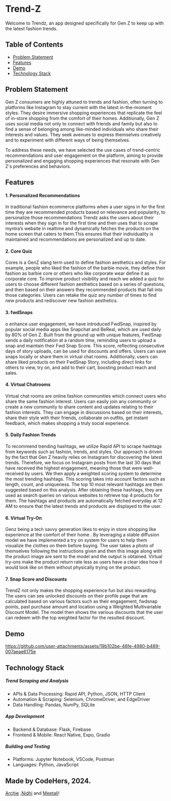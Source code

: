 # Trend-Z
Welcome to Trendz, an app designed specifically for Gen Z to keep up with the latest fashion trends. 

## Table of Contents

- [Problem Statement](#problem-statement)
- [Features](#features)
- [Demo](#demo)
- [Technology Stack](#technology-stack)


## Problem Statement
Gen Z consumers are highly attuned to trends and fashion, often turning to platforms like Instagram to stay current with the latest in-the-moment styles. They desire immersive shopping experiences that replicate the feel of in-store shopping from the comfort of their homes. Additionally, Gen Z uses social media not only to connect with friends and family but also to find a sense of belonging among like-minded individuals who share their interests and values. They seek avenues to express themselves creatively and to experiment with different ways of being themselves.

To address these needs, we have selected the use cases of trend-centric recommendations and user engagement on the platform, aiming to provide personalized and engaging shopping experiences that resonate with Gen Z's preferences and behaviors.

## Features

#### 1. Personalized Recommendations
 In traditional fashion ecommerce platforms when a user signs in for the first time they are recommended products based on relevance and popularity, to personalize those recommendations Trendz asks the users about their interests when they sign in for the first time and then uses that to scrape myntra’s website in realtime and dynamically fetches the products on the home screen that caters to them.This ensures that their individuality is maintained and recommendations are personalized and up to date.


#### 2. Core Quiz
Cores is a GenZ slang term used to define fashion aesthetics and styles. For example, people who liked the fashion of the barbie movie, they define their fashion as barbie core or others who like corporate wear define it as corporate core. To improve product visibility and reach we added a quiz for users to choose different fashion aesthetics based on a series of questions, and then based on their answers they recommended products that fall into those categories. Users can retake the quiz any number of times to find new products and rediscover new fashion aesthetics.


#### 3. fwdSnaps
o enhance user engagement, we have introduced FwdSnap, inspired by popular social media apps like Snapchat and BeReal, which are used daily by 80% of Gen Z. Built from the ground up with unique features, FwdSnap sends a daily notification at a random time, reminding users to upload a snap and maintain their Fwd Snap Score. This score, reflecting consecutive days of story uploads, can be used for discounts and offers. Users can save snaps locally or share them in virtual chat rooms. Additionally, users can share liked products on their FwdSnap Story, including direct links for others to view, try on, and add to their cart, boosting product reach and sales.


#### 4. Virtual Chatrooms
 Virtual chat rooms are online fashion communities which connect users who share the same fashion interest. Users can easily join any community or create a new community to share content and updates relating to their fashion interests. They can engage in discussions based on their interests, share their style with their friends, collaborate on outfits, get instant feedback, which  makes shopping a truly social experience.


#### 5. Daily Fashion Trends

To recommend trending hashtags, we utilize Rapid API to scrape hashtags from keywords such as fashion, trends, and styles. Our approach is driven by the fact that Gen Z heavily relies on Instagram for discovering the latest trends. Therefore, we focus on Instagram posts from the last 30 days that have received the highest engagement, meaning those that were well-received by users.
We then apply a weighted scoring system to determine the most trending hashtags. This scoring takes into account factors such as length, count, and uniqueness. The top 10 most relevant hashtags are then suggested based on this analysis.
After obtaining these hashtags, they are used as search queries on various websites to retrieve top 4 products for them. The hashtags and products are automatically fetched everyday at 12 AM to ensure that the latest trends and products are displayed to the user.


#### 6. Virtual Try-On
Genz being a tech savvy generation likes to enjoy in store shopping like experience at the comfort of their home . By leveraging a stable diffusion model we have implemented a try on system for users to help them visualize the clothes on them before buying. The user takes a photo of themselves following the instructions given and then this image along with the product image are sent to the model and the output is obtained. Virtual try-ons make the product return rate less as users have a clear idea how it would look like on them without physically trying on the product.


#### 7. Snap Score and Discounts
 TrendZ not only makes the shopping experience fun but also rewarding. The users can see unlocked discounts on their profile page that are calculated based on various factors such as their engagement, fwdsnap points, past purchase amount and location using a Weighted Multivariable Discount Model. The model then shows the various discounts that the user can redeem with the top weighted factor for the resulted discount. 


## Demo

https://github.com/user-attachments/assets/19b102be-46fe-4980-b489-007aeae6175e


## Technology Stack

##### Trend Scraping and Analysis
 - APIs & Data Processing: Rapid API, Python, JSON, HTTP Client
 - Automation & Scraping: Selenium, ChromeDriver, and EdgeDriver
  - Data Handling: Pandas, NumPy, SQLite

##### App Development
 - Backend & Database: Flask, Firebase
 - Frontend & Mobile: React Native, Expo, Gradio

##### Building and Testing
 - Platforms: Jupyter Notebook, VSCode, Postman
 - Languages: Python, JavaScript


## Made by CodeHers, 2024.
[Archie](https://github.com/Archiesachin) ,[Nidhi](https://github.com/nidhik5) and [Meetali](https://github.com/meetalik8)!
